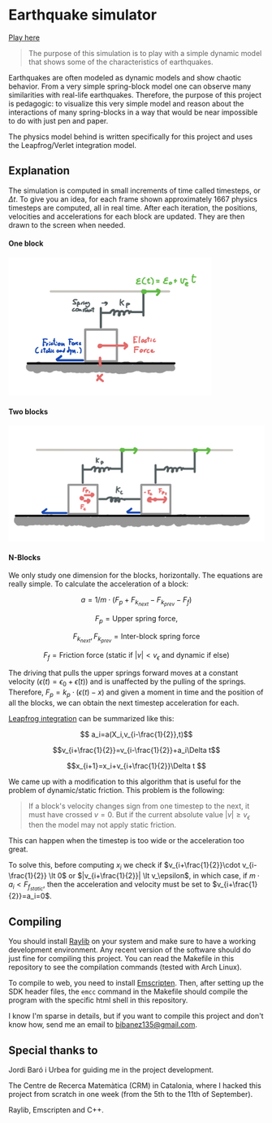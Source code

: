 # Earthquake simulator

[Play here](https://bibanez.itch.io/earthquake-simulator)

> The purpose of this simulation is to play with a simple dynamic model that shows
> some of the characteristics of earthquakes.

Earthquakes are often modeled as dynamic models and show chaotic behavior.
From a very simple spring-block model one can observe many similarities with real-life
earthquakes.
Therefore, the purpose of this project is pedagogic: to visualize this very simple
model and reason about the interactions of many spring-blocks in a way that would
be near impossible to do with just pen and paper.

The physics model behind is written specifically for this project and uses the
Leapfrog/Verlet integration model.

## Explanation

The simulation is computed in small increments of time called timesteps, or $\Delta t$.
To give you an idea, for each frame shown approximately 1667 physics timesteps are
computed, all in real time.
After each iteration, the positions, velocities and accelerations for each block
are updated. They are then drawn to the screen when needed.

#### One block
<img src="./assets/1_block.png" alt="One Block" width="400"/>

#### Two blocks
<img src="./assets/2_block.png" alt="Two Blocks" width="600"/>

#### N-Blocks
We only study one dimension for the blocks, horizontally.
The equations are really simple.
To calculate the acceleration of a block:

$$
a=1/m \cdot (F_p+F_{k_{next}}-F_{k_{prev}}-F_f)$$

$$F_p=\text{Upper spring force},$$

$$F_{k_{next}},F_{k_{prev}}=\text{Inter-block spring force}$$

$$F_f=\text{Friction force (static if }|v| \lt v_\epsilon \text{ and dynamic if else})
$$

The driving that pulls the upper springs forward moves at a constant velocity 
($\epsilon(t)=\epsilon_0+\dot\epsilon(t))$ and is unaffected by the pulling of 
the springs.
Therefore, $F_p=k_p\cdot (\epsilon(t)-x)$ and given a moment in time and the
position of all the blocks, we can obtain the next timestep acceleration for each.

[Leapfrog integration](https://en.wikipedia.org/wiki/Leapfrog_integration) can
be summarized like this:

$$
a_i=a(X_i,v_{i-\frac{1}{2}},t)$$

$$v_{i+\frac{1}{2}}=v_{i-\frac{1}{2}}+a_i\Delta t$$

$$x_{i+1}=x_i+v_{i+\frac{1}{2}}\Delta t
$$

We came up with a modification to this algorithm that is useful for the problem
of dynamic/static friction. This problem is the following:

> If a block's velocity changes sign from one timestep to the next, it must have
> crossed $v = 0$. But if the current absolute value $|v| \geqslant v_\epsilon$ 
> then the model may not apply static friction.

This can happen when the timestep is too wide or the acceleration too great.

To solve this, before computing $x_i$ we check if 
$v_{i+\frac{1}{2}}\cdot v_{i-\frac{1}{2}} \lt 0$ or 
$|v_{i+\frac{1}{2}}| \lt v_\epsilon$, in which case, 
if $m\cdot a_i \lt F_{f_{static}}$, then the acceleration and velocity must be 
set to $v_{i+\frac{1}{2}}=a_i=0$.

## Compiling

You should install [Raylib](https://www.raylib.com/) on your system and make
sure to have a working development environment. Any recent version of the software
should do just fine for compiling this project.
You can read the Makefile in this repository to see the compilation commands 
(tested with Arch Linux).

To compile to web, you need to install [Emscripten](https://emscripten.org/docs/getting_started/downloads.html).
Then, after setting up the SDK header files, the `emcc` command in the Makefile
should compile the program with the specific html shell in this repository.

I know I'm sparse in details, but if you want to compile this project and don't
know how, send me an email to [bibanez135\@gmail.com](mailto:bibanez135@gmail.com).

## Special thanks to

Jordi Baró i Urbea for guiding me in the project development.

The Centre de Recerca Matemàtica (CRM) in Catalonia, where I hacked this project
from scratch in one week (from the 5th to the 11th of September).

Raylib, Emscripten and C++.
